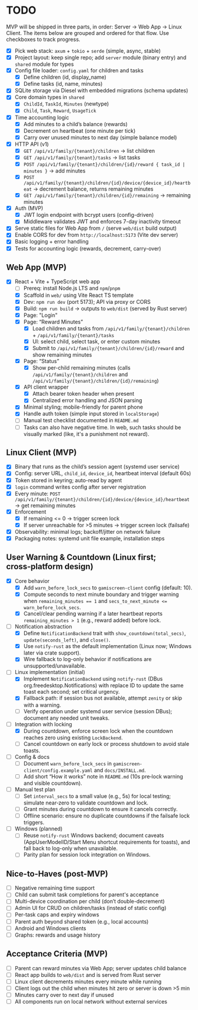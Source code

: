 # TODO

MVP will be shipped in three parts, in order: Server → Web App → Linux Client. The items below are grouped and ordered for that flow. Use checkboxes to track progress.

- [x] Pick web stack: `axum` + `tokio` + `serde` (simple, async, stable)
- [x] Project layout: keep single repo; add `server` module (binary entry) and `shared` module for types
- [x] Config file loader: `config.yaml` for children and tasks
  - [x] Define children (id, display_name)
  - [x] Define tasks (id, name, minutes)
- [x] SQLite storage via Diesel with embedded migrations (schema updates)
- [x] Core domain types in `shared`
  - [x] `ChildId`, `TaskId`, `Minutes` (newtype)
  - [x] `Child`, `Task`, `Reward`, `UsageTick`
- [x] Time accounting logic
  - [x] Add minutes to a child’s balance (rewards)
  - [x] Decrement on heartbeat (one minute per tick)
  - [x] Carry over unused minutes to next day (simple balance model)
- [x] HTTP API (v1)
  - [x] `GET /api/v1/family/{tenant}/children` → list children
  - [x] `GET /api/v1/family/{tenant}/tasks` → list tasks
  - [x] `POST /api/v1/family/{tenant}/children/{id}/reward { task_id | minutes }` → add minutes
  - [x] `POST /api/v1/family/{tenant}/children/{id}/device/{device_id}/heartbeat` → decrement balance, returns remaining minutes
  - [x] `GET /api/v1/family/{tenant}/children/{id}/remaining` → remaining minutes
  
- [x] Auth (MVP)
  - [x] JWT login endpoint with bcrypt users (config-driven)
  - [x] Middleware validates JWT and enforces 7-day inactivity timeout
- [x] Serve static files for Web App from `/` (serve `web/dist` build output)
- [x] Enable CORS for dev from `http://localhost:5173` (Vite dev server)
- [x] Basic logging + error handling
- [x] Tests for accounting logic (rewards, decrement, carry-over)

## Web App (MVP)

- [x] React + Vite + TypeScript web app
  - [ ] Prereq: install Node.js LTS and `npm`/`pnpm`
  - [x] Scaffold in `web/` using Vite React TS template
  - [x] Dev: `npm run dev` (port 5173); API via proxy or CORS
  - [x] Build: `npm run build` → outputs to `web/dist` (served by Rust server)
  - [x] Page: "Login"
  - [x] Page: “Reward Minutes”
    - [x] Load children and tasks from `/api/v1/family/{tenant}/children` + `/api/v1/family/{tenant}/tasks`
    - [x] UI: select child, select task, or enter custom minutes
    - [x] Submit to `/api/v1/family/{tenant}/children/{id}/reward` and show remaining minutes
  - [x] Page: “Status”
    - [x] Show per-child remaining minutes (calls `/api/v1/family/{tenant}/children` and `/api/v1/family/{tenant}/children/{id}/remaining`)
  - [x] API client wrapper
    - [x] Attach bearer token header when present
    - [x] Centralized error handling and JSON parsing
  - [x] Minimal styling; mobile-friendly for parent phone
  - [x] Handle auth token (simple input stored in `localStorage`)
  - [ ] Manual test checklist documented in `README.md`
  - [ ] Tasks can also have negative time. In web, such tasks should be visually marked (like, it's a punishment not reward).

## Linux Client (MVP)

- [x] Binary that runs as the child’s session agent (systemd user service)
 - [x] Config: server URL, `child_id`, `device_id`, heartbeat interval (default 60s)
 - [x] Token stored in keyring; auto-read by agent
 - [x] `login` command writes config after server registration
- [x] Every minute: `POST /api/v1/family/{tenant}/children/{id}/device/{device_id}/heartbeat` → get remaining minutes
- [x] Enforcement
  - [x] If remaining <= 0 → trigger screen lock
  - [x] If server unreachable for >5 minutes → trigger screen lock (failsafe)
- [x] Observability: minimal logs; backoff/jitter on network failure
- [x] Packaging notes: systemd unit file example, installation steps

## User Warning & Countdown (Linux first; cross‑platform design)

- [x] Core behavior
  - [x] Add `warn_before_lock_secs` to `gamiscreen-client` config (default: 10).
  - [x] Compute seconds to next minute boundary and trigger warning when `remaining_minutes == 1` and `secs_to_next_minute <= warn_before_lock_secs`.
  - [x] Cancel/clear pending warning if a later heartbeat reports `remaining_minutes > 1` (e.g., reward added) before lock.
- [ ] Notification abstraction
  - [x] Define `NotificationBackend` trait with `show_countdown(total_secs)`, `update(seconds_left)`, and `close()`.
  - [x] Use `notify-rust` as the default implementation (Linux now; Windows later via crate support).
  - [x] Wire fallback to log-only behavior if notifications are unsupported/unavailable.
- [ ] Linux implementation (initial)
  - [x] Implement `NotificationBackend` using `notify-rust` (DBus org.freedesktop.Notifications) with replace ID to update the same toast each second; set critical urgency.
  - [x] Fallback path: if session bus not available, attempt `zenity` or skip with a warning.
  - [ ] Verify operation under systemd user service (session DBus); document any needed unit tweaks.
- [ ] Integration with locking
  - [x] During countdown, enforce screen lock when the countdown reaches zero using existing `LockBackend`.
  - [ ] Cancel countdown on early lock or process shutdown to avoid stale toasts.
- [ ] Config & docs
  - [ ] Document `warn_before_lock_secs` in `gamiscreen-client/config.example.yaml` and `docs/INSTALL.md`.
  - [ ] Add short “How it works” note in `README.md` (10s pre‑lock warning and visible countdown).
- [ ] Manual test plan
  - [ ] Set `interval_secs` to a small value (e.g., 5s) for local testing; simulate near‑zero to validate countdown and lock.
  - [ ] Grant minutes during countdown to ensure it cancels correctly.
  - [ ] Offline scenario: ensure no duplicate countdowns if the failsafe lock triggers.
- [ ] Windows (planned)
  - [ ] Reuse `notify-rust` Windows backend; document caveats (AppUserModelID/Start Menu shortcut requirements for toasts), and fall back to log-only when unavailable.
  - [ ] Parity plan for session lock integration on Windows.

## Nice-to-Haves (post-MVP)

- [ ] Negative remaining time support
- [ ] Child can submit task completions for parent's acceptance
- [ ] Multi-device coordination per child (don’t double-decrement)
- [ ] Admin UI for CRUD on children/tasks (instead of static config)
- [ ] Per-task caps and expiry windows
- [ ] Parent auth beyond shared token (e.g., local accounts)
- [ ] Android and Windows clients
- [ ] Graphs: rewards and usage history

## Acceptance Criteria (MVP)

- [ ] Parent can reward minutes via Web App; server updates child balance
- [ ] React app builds to `web/dist` and is served from Rust server
- [ ] Linux client decrements minutes every minute while running
- [ ] Client logs out the child when minutes hit zero or server is down >5 min
- [ ] Minutes carry over to next day if unused
- [ ] All components run on local network without external services
